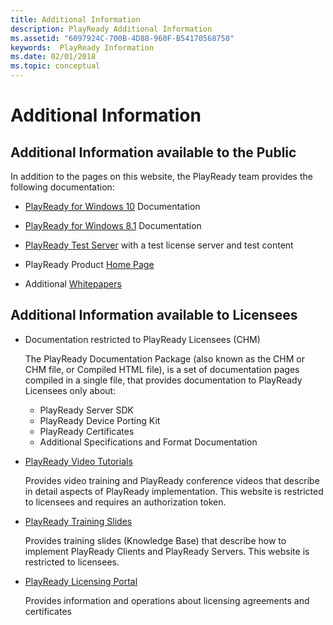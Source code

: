 ```yaml
---
title: Additional Information
description: PlayReady Additional Information
ms.assetid: "6097924C-700B-4D88-960F-B54170568750"
keywords:  PlayReady Information
ms.date: 02/01/2018
ms.topic: conceptual
---
```


# Additional Information

## Additional Information available to the Public

In addition to the pages on this website, the PlayReady team provides the following documentation:

* [PlayReady for Windows 10](https://learn.microsoft.com/windows/uwp/audio-video-camera/playready-Client-sdk) Documentation

* [PlayReady for Windows 8.1](https://learn.microsoft.com/previous-versions/windows/apps/dn468834(v=ieb.10)) Documentation

* [PlayReady Test Server](https://test.playready.microsoft.com/) with a test license server and test content

* PlayReady Product [Home Page](https://www.microsoft.com/PlayReady/)

* Additional [Whitepapers](https://www.microsoft.com/playready/documents/)

## Additional Information available to Licensees

* Documentation restricted to PlayReady Licensees (CHM)

  The PlayReady Documentation Package (also known as the CHM or CHM file, or Compiled HTML file), is a set of documentation pages compiled in a single file, that provides documentation to PlayReady Licensees only about:

  * PlayReady Server SDK
  * PlayReady Device Porting Kit
  * PlayReady Certificates
  * Additional Specifications and Format Documentation

* [PlayReady Video Tutorials](https://devcenter.ipla.microsoft.com/)

  Provides video training and PlayReady conference videos that describe in detail aspects of PlayReady implementation. This website is restricted to licensees and requires an authorization token.

* [PlayReady Training Slides](https://devcenter.ipla.microsoft.com/)

  Provides training slides (Knowledge Base) that describe how to implement PlayReady Clients and PlayReady Servers. This website is restricted to licensees.

* [PlayReady Licensing Portal](https://devcenter.ipla.microsoft.com/)

  Provides information and operations about licensing agreements and certificates
